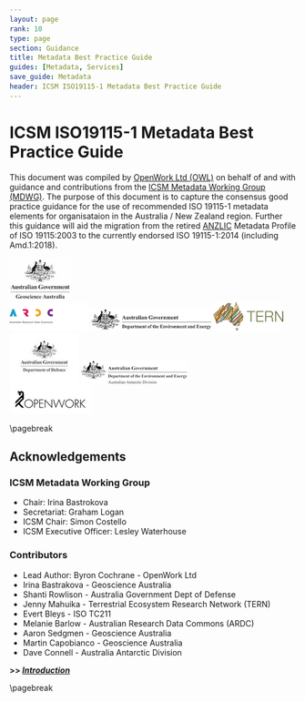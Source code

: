 ```yaml
---
layout: page
rank: 10
type: page
section: Guidance
title: Metadata Best Practice Guide
guides: [Metadata, Services]
save_guide: Metadata
header: ICSM ISO19115-1 Metadata Best Practice Guide
---
```


# ICSM ISO19115-1 Metadata Best Practice Guide

This document was compiled by [OpenWork Ltd (OWL)](http://openwork.nz) on behalf of and with guidance and contributions from the [ICSM Metadata Working Group (MDWG)](https://www.icsm.gov.au/what-we-do/metadata-working-group). The purpose of this document is to capture the consensus good practice guidance for the use of recommended ISO 19115-1 metadata elements for organisataion in the Australia / New Zealand region. Further this guidance will aid the migration from the retired [ANZLIC](https://www.anzlic.gov.au/) Metadata Profile of ISO 19115:2003 to the currently endorsed ISO 19115-1:2014 (including Amd.1:2018).

![Geoscience Australia](../images/GA.jpg)  
![ARDC](../images/ARDC.png)  ![DEE](../images/DeptEngEnv.png) 
![TERN](../images/TERN.png)  ![DOD](../images/dod.jpg)  ![AAD](../images/aad.png)  
 ![OpenWork Ltd](../images/openwork.png) 

\pagebreak

## Acknowledgements

### ICSM Metadata Working Group 

- Chair:	Irina Bastrokova
- Secretariat:	Graham Logan
- ICSM Chair:	Simon Costello
- ICSM Executive Officer:	Lesley Waterhouse

### Contributors

- Lead Author: Byron Cochrane - OpenWork Ltd
- Irina Bastrakova - Geoscience Australia
- Shanti Rowlison - Australia Government Dept of Defense
- Jenny Mahuika - Terrestrial Ecosystem Research Network (TERN)
- Evert Bleys - ISO TC211
- Melanie Barlow - Australian Research Data Commons (ARDC)
- Aaron Sedgmen - Geoscience Australia
- Martin Capobianco - Geoscience Australia
- Dave Connell - Australia Antarctic Division


**>> [*Introduction*](../defs/GuidanceIntro)**

\pagebreak
